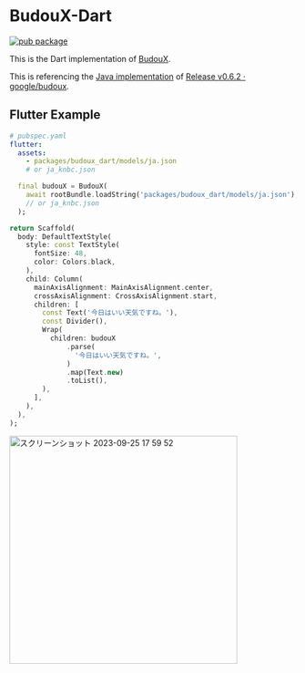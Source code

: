 # BudouX-Dart

[![pub package](https://img.shields.io/pub/v/budoux_dart.svg?label=budoux_dart&color=blue)](https://pub.dartlang.org/packages/budoux_dart)

This is the Dart implementation of [BudouX](https://github.com/google/budoux).

This is referencing the [Java implementation](https://github.com/google/budoux/blob/v0.6.2/java/src/main/java/com/google/budoux/Parser.java) of [Release v0.6.2 · google/budoux](https://github.com/google/budoux/releases/tag/v0.6.2).

## Flutter Example

```yaml
# pubspec.yaml
flutter:
  assets:
    - packages/budoux_dart/models/ja.json
    # or ja_knbc.json
```

```dart
  final budouX = BudouX(
    await rootBundle.loadString('packages/budoux_dart/models/ja.json'),
    // or ja_knbc.json
  );
```

```dart
return Scaffold(
  body: DefaultTextStyle(
    style: const TextStyle(
      fontSize: 48,
      color: Colors.black,
    ),
    child: Column(
      mainAxisAlignment: MainAxisAlignment.center,
      crossAxisAlignment: CrossAxisAlignment.start,
      children: [
        const Text('今日はいい天気ですね。'),
        const Divider(),
        Wrap(
          children: budouX
              .parse(
                '今日はいい天気ですね。',
              )
              .map(Text.new)
              .toList(),
        ),
      ],
    ),
  ),
);
```

<img width="400" alt="スクリーンショット 2023-09-25 17 59 52" src="https://github.com/KoheiKanagu/budoux-dart/assets/6175794/3497a032-b95e-43e6-9d06-3bb9befa376e">
